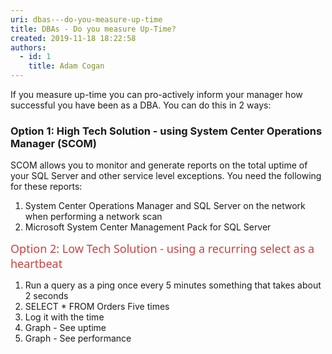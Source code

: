```yaml
---
uri: dbas---do-you-measure-up-time
title: ​DBAs - Do you measure Up-Time?
created: 2019-11-18 18:22:58
authors:
  - id: 1
    title: Adam Cogan
---
```





<span class='intro'> <p>​If you measure up-time you can pro-actively inform your manager how successful you have been as a DBA. You can do this in 2 ways&#58;<br></p><h3>Option 1&#58; High Tech Solution - using System Center Operations Manager (SCOM)</h3><p>SCOM allows you to monitor and generate reports on the total uptime of your SQL Server and other service level exceptions. You need the following for these reports&#58;<br></p><ol><li>System Center Operations Manager&#160;and SQL Server on the network when performing a network scan<br></li><li>Microsoft System Center Management Pack for SQL Server<br></li></ol> </span>

<dl class="image"><dt>​<span style="color&#58;#cc4141;font-family&#58;&quot;segoe ui&quot;, &quot;trebuchet ms&quot;, tahoma, arial, verdana, sans-serif;font-size&#58;18px;">​Option 2&#58; Low Tech So</span><span style="color&#58;#cc4141;font-family&#58;&quot;segoe ui&quot;, &quot;trebuchet ms&quot;, tahoma, arial, verdana, sans-serif;font-size&#58;18px;">lution - using a recurring select as a heartbeat</span></dt></dl><ol><li>Run a query as a ping once every&#160;5 minutes something that takes about 2 seconds</li><li>SELECT * FROM Orders Five times</li><li>Log it with the time</li><li>Graph - See uptime</li><li>Graph -&#160;​See performance</li></ol><br>


